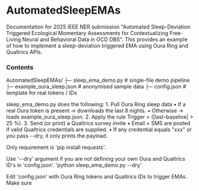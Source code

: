 # AutomatedSleepEMAs

Documentation for 2025 IEEE NER submission "Automated Sleep-Deviation Triggered Ecological Momentary Assessments for Contextualizing Free-Living Neural and Behavioral Data in OCD DBS".
This provides an example of how to implement a sleep-deviation triggered EMA using Oura Ring and Qualtrics APIs.

### Contents
AutomatedSleepEMAs/
├─ sleep_ema_demo.py          # single-file demo pipeline
├─ example_oura_sleep.json    # anonymised sample data
├─ config.json        # template for real tokens / IDs

sleep_ema_demo.py does the following:
	1.	Pull Oura Ring sleep data
	•	If a real Oura token is present → downloads the last 8 nights.
	•	Otherwise → loads example_oura_sleep.json.
	2.	Apply the rule
Trigger = (|last–baseline| > 25 %).
	3.	Send (or print) a Qualtrics survey invite
• Email + SMS are posted if valid Qualtrics credentials are supplied.
• If any credential equals "xxx" or you pass --dry, it only prints the payload.

Only requirement is 'pip install requests'.

Use '--dry' argument if you are not defining your own Oura and Qualtrics ID's in 'config.json'.
'python sleep_ema_demo.py --dry'

Edit 'config.json' with Oura Ring tokens and Qualtrics IDs to trigger EMAs. Make sure
